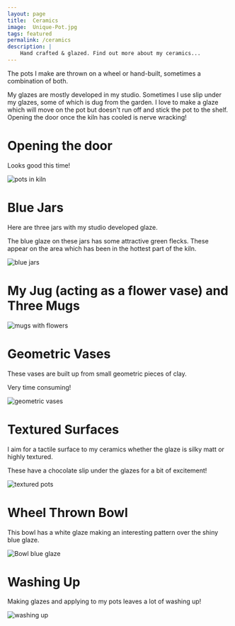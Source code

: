 ```yaml
---
layout: page
title:  Ceramics
image:  Unique-Pot.jpg
tags: featured
permalink: /ceramics
description: |
    Hand crafted & glazed. Find out more about my ceramics...
---
```

The pots I make are thrown on a wheel or hand-built, sometimes a combination of both.

My glazes are mostly developed in my studio. Sometimes I use slip under my glazes, some of which is dug from the garden.
I love to make a glaze which will move on the pot but doesn't run off and stick the pot to the shelf. 
Opening the door once the kiln has cooled is nerve wracking!

# Opening the door

Looks good this time!

![pots in kiln](/images/Kiln-Open.jpg)

# Blue Jars

Here are three jars with my studio developed glaze.

The blue glaze on these jars has some attractive green flecks.
These appear on the area which has been in the hottest part of the kiln. 

![blue jars](/images/Blue-Jars.jpg)

# My Jug (acting as a flower vase) and Three Mugs

![mugs with flowers](/images/Mugs-Flowers.jpg)

# Geometric Vases

These vases are built up from small geometric pieces of clay. 

Very time consuming!

![geometric vases](/images/Geometric-Vases.JPG)

# Textured Surfaces

I aim for a tactile surface to my ceramics whether the glaze is silky matt or highly textured.

These have a chocolate slip under the glazes for a bit of excitement!

![textured pots](/images/Textured-pots.jpg)

# Wheel Thrown Bowl

This bowl has a white glaze making an interesting pattern over the shiny blue glaze. 

![Bowl blue glaze](/images/Bowl-blue-glaze.jpg)

# Washing Up

Making glazes and applying to my pots leaves a lot of washing up!

![washing up](/images/Washing-Up.jpg)

